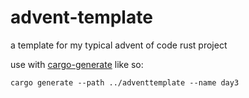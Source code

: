 # advent-template
a template for my typical advent of code rust project

use with [cargo-generate](https://github.com/cargo-generate/cargo-generate) like so:

`cargo generate --path ../adventtemplate --name day3`
